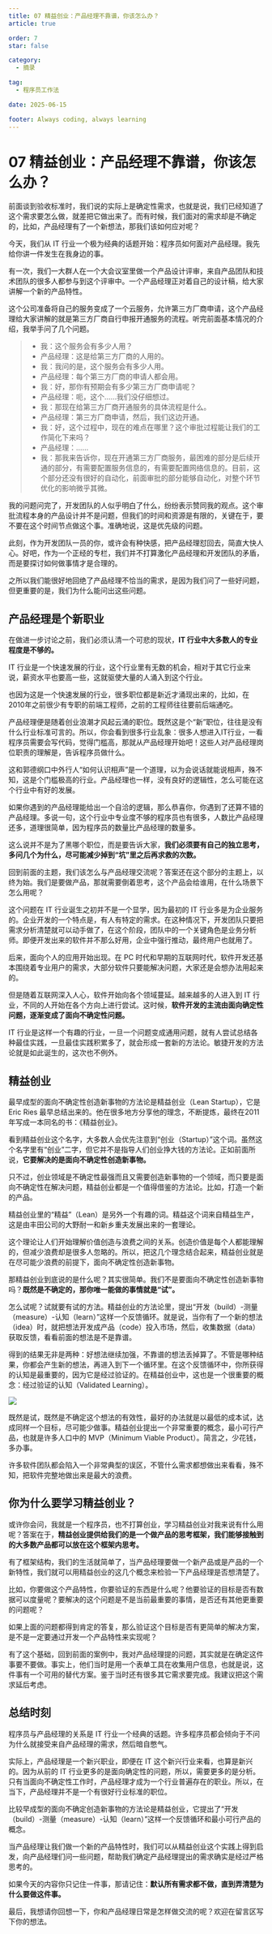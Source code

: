 ```yaml
---
title: 07 精益创业：产品经理不靠谱，你该怎么办？
article: true

order: 7
star: false

category:
  - 摘录

tag:
  - 程序员工作法

date: 2025-06-15

footer: Always coding, always learning
---
```


<!-- more -->

# 07 精益创业：产品经理不靠谱，你该怎么办？

前面谈到验收标准时，我们说的实际上是确定性需求，也就是说，我们已经知道了这个需求要怎么做，就差把它做出来了。而有时候，我们面对的需求却是不确定的，比如，产品经理有了一个新想法，那我们该如何应对呢？

今天，我们从 IT 行业一个极为经典的话题开始：程序员如何面对产品经理。我先给你讲一件发生在我身边的事。

有一次，我们一大群人在一个大会议室里做一个产品设计评审，来自产品团队和技术团队的很多人都参与到这个评审中。一个产品经理正对着自己的设计稿，给大家讲解一个新的产品特性。

这个公司准备将自己的服务变成了一个云服务，允许第三方厂商申请，这个产品经理给大家讲解的就是第三方厂商自行申报开通服务的流程。听完前面基本情况的介绍，我举手问了几个问题。

> - 我：这个服务会有多少人用？
> - 产品经理：这是给第三方厂商的人用的。
> - 我：我问的是，这个服务会有多少人用。
> - 产品经理：每个第三方厂商的申请人都会用。
> - 我：好，那你有预期会有多少第三方厂商申请呢？
> - 产品经理：呃，这个……我们没仔细想过。
> - 我：那现在给第三方厂商开通服务的具体流程是什么。
> - 产品经理：第三方厂商申请，然后，我们这边开通。
> - 我：好，这个过程中，现在的难点在哪里？这个审批过程能让我们的工作简化下来吗？
> - 产品经理：……
> - 我：那我来告诉你，现在开通第三方厂商服务，最困难的部分是后续开通的部分，有需要配置服务信息的，有需要配置网络信息的。目前，这个部分还没有很好的自动化，前面审批的部分能够自动化，对整个环节优化的影响微乎其微。

我的问题问完了，开发团队的人似乎明白了什么，纷纷表示赞同我的观点。这个审批流程本身的产品设计并不是问题，但我们的时间和资源是有限的，关键在于，要不要在这个时间节点做这个事。准确地说，这是优先级的问题。

此刻，作为开发团队一员的你，或许会有种快感，把产品经理怼回去，简直大快人心。好吧，作为一个正经的专栏，我们并不打算激化产品经理和开发团队的矛盾，而是要探讨如何做事情才是合理的。

之所以我们能很好地回绝了产品经理不恰当的需求，是因为我们问了一些好问题，但更重要的是，我们为什么能问出这些问题。

## 产品经理是个新职业

在做进一步讨论之前，我们必须认清一个可悲的现状，**IT 行业中大多数人的专业程度是不够的。**

IT 行业是一个快速发展的行业，这个行业里有无数的机会，相对于其它行业来说，薪资水平也要高一些，这就驱使大量的人涌入到这个行业。

也因为这是一个快速发展的行业，很多职位都是新近才涌现出来的，比如，在2010年之前很少有专职的前端工程师，之前的工程师往往要前后端通吃。

产品经理便是随着创业浪潮才风起云涌的职位。既然这是个“新”职位，往往是没有什么行业标准可言的。所以，你会看到很多行业乱象：很多人想进入IT行业，一看程序员需要会写代码，觉得门槛高，那就从产品经理开始吧！这些人对产品经理岗位职责的理解是，告诉程序员做什么。

这和郭德纲口中外行人“如何认识相声”是一个道理，以为会说话就能说相声，殊不知，这是个门槛极高的行业。产品经理也一样，没有良好的逻辑性，怎么可能在这个行业中有好的发展。

如果你遇到的产品经理能给出一个自洽的逻辑，那么恭喜你，你遇到了还算不错的产品经理。多说一句，这个行业中专业度不够的程序员也有很多，人数比产品经理还多，道理很简单，因为程序员的数量比产品经理的数量多。

这么说并不是为了黑哪个职位，而是要告诉大家，**我们必须要有自己的独立思考，多问几个为什么，尽可能减少掉到“坑”里之后再求救的次数。**

回到前面的主题，我们该怎么与产品经理交流呢？答案还在这个部分的主题上，以终为始。我们是要做产品，那就需要倒着思考，这个产品会给谁用，在什么场景下怎么用呢？

这个问题在 IT 行业诞生之初并不是一个显学，因为最初的 IT 行业多是为企业服务的。企业开发的一个特点是，有人有特定的需求。在这种情况下，开发团队只要把需求分析清楚就可以动手做了，在这个阶段，团队中的一个关键角色是业务分析师。即便开发出来的软件并不那么好用，企业中强行推动，最终用户也就用了。

后来，面向个人的应用开始出现。在 PC 时代和早期的互联网时代，软件开发还基本围绕着专业用户的需求，大部分软件只要能解决问题，大家还是会想办法用起来的。

但是随着互联网深入人心，软件开始向各个领域蔓延。越来越多的人进入到 IT 行业，不同的人开始在各个方向上进行尝试。这时候，**软件开发的主流由面向确定性问题，逐渐变成了面向不确定性问题。**

IT 行业是这样一个有趣的行业，一旦一个问题变成通用问题，就有人尝试总结各种最佳实践，一旦最佳实践积累多了，就会形成一套新的方法论。敏捷开发的方法论就是如此诞生的，这次也不例外。

## 精益创业

最早成型的面向不确定性创造新事物的方法论是精益创业（Lean Startup），它是 Eric Ries 最早总结出来的。他在很多地方分享他的理念，不断提炼，最终在2011年写成一本同名的书：《精益创业》。

看到精益创业这个名字，大多数人会优先注意到“创业（Startup）”这个词。虽然这个名字里有“创业”二字，但它并不是指导人们创业挣大钱的方法论。正如前面所说，**它要解决的是面向不确定性创造新事物。**

只不过，创业领域是不确定性最强而且又需要创造新事物的一个领域，而只要是面向不确定性在解决问题，精益创业都是一个值得借鉴的方法论。比如，打造一个新的产品。

精益创业里的“精益”（Lean）是另外一个有趣的词。精益这个词来自精益生产，这是由丰田公司的大野耐一和新乡重夫发展出来的一套理论。

这个理论让人们开始理解价值创造与浪费之间的关系。创造价值是每个人都能理解的，但减少浪费却是很多人忽略的。所以，把这几个理念结合起来，精益创业就是在尽可能少浪费的前提下，面向不确定性创造新事物。

那精益创业到底说的是什么呢？其实很简单。我们不是要面向不确定性创造新事物吗？**既然是不确定的，那你唯一能做的事情就是“试”。**

怎么试呢？试就要有试的方法。精益创业的方法论里，提出“开发（build）-测量（measure）-认知（learn）”这样一个反馈循环。就是说，当你有了一个新的想法（idea）时，就把想法开发成产品（code）投入市场，然后，收集数据（data）获取反馈，看看前面的想法是不是靠谱。

得到的结果无非是两种：好想法继续加强，不靠谱的想法丢掉算了。不管是哪种结果，你都会产生新的想法，再进入到下一个循环里。在这个反馈循环中，你所获得的认知是最重要的，因为它是经过验证的。在精益创业中，这也是一个很重要的概念：经过验证的认知（Validated Learning）。

![](/assets/pages/work-method/4.jpg)

既然是试，既然是不确定这个想法的有效性，最好的办法就是以最低的成本试，达成同样一个目标，尽可能少做事。精益创业提出一个非常重要的概念，最小可行产品，也就是许多人口中的 MVP（Minimum Viable Product）。简言之，少花钱，多办事。

许多软件团队都会陷入一个非常典型的误区，不管什么需求都想做出来看看，殊不知，把软件完整地做出来是最大的浪费。

## 你为什么要学习精益创业？

或许你会问，我就是一个程序员，也不打算创业，学习精益创业对我来说有什么用呢？答案在于，**精益创业提供给我们的是一个做产品的思考框架，我们能够接触到的大多数产品都可以放在这个框架内思考。**

有了框架结构，我们的生活就简单了，当产品经理要做一个新产品或是产品的一个新特性，我们就可以用精益创业的这几个概念来检验一下产品经理是否想清楚了。

比如，你要做这个产品特性，你要验证的东西是什么呢？他要验证的目标是否有数据可以度量呢？要解决的这个问题是不是当前最重要的事情，是否还有其他更重要的问题呢？

如果上面的问题都得到肯定的答复，那么验证这个目标是否有更简单的解决方案，是不是一定要通过开发一个产品特性来实现呢？

有了这个基础，回到前面的案例中，我对产品经理提的问题，其实就是在确定这件事要不要做。事实上，他们当时是用一个表单工具在收集用户信息，也就是说，这件事有一个可用的替代方案。鉴于当时还有很多其它需求要完成。我建议把这个需求延后考虑。

## 总结时刻

程序员与产品经理的关系是 IT 行业一个经典的话题。许多程序员都会倾向于不问为什么就接受来自产品经理的需求，然后暗自憋气。

实际上，产品经理是一个新兴职业，即便在 IT 这个新兴行业来看，也算是新兴的。因为从前的 IT 行业更多的是面向确定性的问题，所以，需要更多的是分析。只有当面向不确定性工作时，产品经理才成为一个行业普遍存在的职业。所以，在当下，产品经理并不是一个有很好行业标准的职位。

比较早成型的面向不确定创造新事物的方法论是精益创业，它提出了“开发（build）-测量（measure）-认知（learn）”这样一个反馈循环和最小可行产品的概念。

当产品经理让我们做一个新的产品特性时，我们可以从精益创业这个实践上得到启发，向产品经理们问一些问题，帮助我们确定产品经理提出的需求确实是经过严格思考的。

如果今天的内容你只记住一件事，那请记住：**默认所有需求都不做，直到弄清楚为什么要做这件事。**

最后，我想请你回想一下，你和产品经理日常是怎样做交流的呢？欢迎在留言区写下你的想法。
